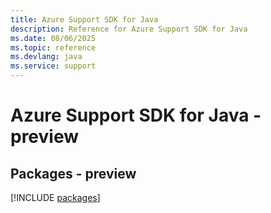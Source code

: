 ```yaml
---
title: Azure Support SDK for Java
description: Reference for Azure Support SDK for Java
ms.date: 08/06/2025
ms.topic: reference
ms.devlang: java
ms.service: support
---
```

# Azure Support SDK for Java - preview
## Packages - preview
[!INCLUDE [packages](support-index.md)]